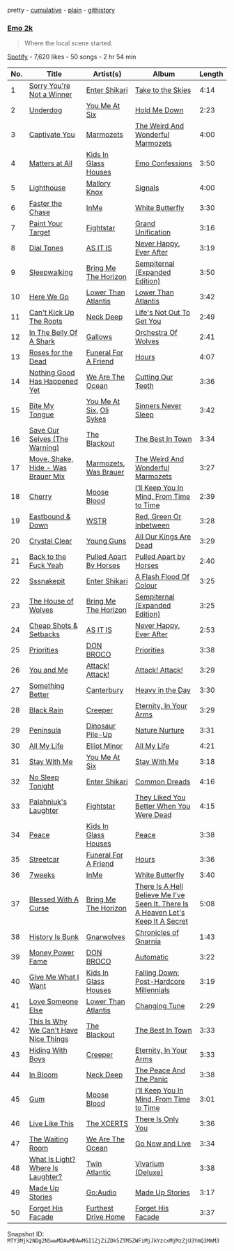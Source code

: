pretty - [cumulative](/playlists/cumulative/37i9dQZF1DXdmNVJ304EF5.md) - [plain](/playlists/plain/37i9dQZF1DXdmNVJ304EF5) - [githistory](https://github.githistory.xyz/mackorone/spotify-playlist-archive/blob/main/playlists/plain/37i9dQZF1DXdmNVJ304EF5)

### [Emo 2k](https://open.spotify.com/playlist/37i9dQZF1DXdmNVJ304EF5)

> Where the local scene started.

[Spotify](https://open.spotify.com/user/spotify) - 7,620 likes - 50 songs - 2 hr 54 min

| No. | Title | Artist(s) | Album | Length |
|---|---|---|---|---|
| 1 | [Sorry You're Not a Winner](https://open.spotify.com/track/6PwxotrB99xgatKVzibmkz) | [Enter Shikari](https://open.spotify.com/artist/31jvzuB4ikftPQZJwrYfCF) | [Take to the Skies](https://open.spotify.com/album/5cO7wtkaJCY3SiV6g0MKHE) | 4:14 |
| 2 | [Underdog](https://open.spotify.com/track/4GMCZUi6cVQJ5wPWwJ36rW) | [You Me At Six](https://open.spotify.com/artist/1kNQXvepPjaPgUfeDAF2h6) | [Hold Me Down](https://open.spotify.com/album/5FakgYrhpMRNbQ9OaAP9YU) | 2:23 |
| 3 | [Captivate You](https://open.spotify.com/track/7msUsozEfRrk9ZDvk1ncgR) | [Marmozets](https://open.spotify.com/artist/3KEhhixoMshqSEJ71rS7w1) | [The Weird And Wonderful Marmozets](https://open.spotify.com/album/0g6Yixfp4y0wlDCY8ukhfp) | 4:00 |
| 4 | [Matters at All](https://open.spotify.com/track/4xcVz5h9ZArd4UG3EzDms1) | [Kids In Glass Houses](https://open.spotify.com/artist/0d630stEgFcD3GTKZPZFzY) | [Emo Confessions](https://open.spotify.com/album/1jNV367bAhq5M8szF4EG6f) | 3:50 |
| 5 | [Lighthouse](https://open.spotify.com/track/0VRmeU1YVF3044m1ByOR3m) | [Mallory Knox](https://open.spotify.com/artist/7bHTSvk96ULRLZPZr1SoCZ) | [Signals](https://open.spotify.com/album/37Yy9e50ytn0rWc2WpLmpR) | 4:00 |
| 6 | [Faster the Chase](https://open.spotify.com/track/3TyvUMUb5SG55CWxCwizoF) | [InMe](https://open.spotify.com/artist/6EXjdbEiqhPzodtf7MtVos) | [White Butterfly](https://open.spotify.com/album/6iBQRwQad8crW7TkoVZXcy) | 3:30 |
| 7 | [Paint Your Target](https://open.spotify.com/track/2luFHMQrq9yKgr1U8JubKH) | [Fightstar](https://open.spotify.com/artist/3CI0BdDDxe6D21RmqTB5fn) | [Grand Unification](https://open.spotify.com/album/1Y3M8nTpIKr1Vz8ufZthfC) | 3:16 |
| 8 | [Dial Tones](https://open.spotify.com/track/64WtHwNC5X0VzGfzA0IES3) | [AS IT IS](https://open.spotify.com/artist/3IXtskFMls8KXRipcIJT9y) | [Never Happy, Ever After](https://open.spotify.com/album/2fxvurudVER6VB5DBxo7S4) | 3:19 |
| 9 | [Sleepwalking](https://open.spotify.com/track/0gchQwxmBWj5no8NJ8b2yH) | [Bring Me The Horizon](https://open.spotify.com/artist/1Ffb6ejR6Fe5IamqA5oRUF) | [Sempiternal \(Expanded Edition\)](https://open.spotify.com/album/6IYPmM3xsOPL2XPSvf1ZAz) | 3:50 |
| 10 | [Here We Go](https://open.spotify.com/track/6jngGXpDL4VDaPUTAZebJf) | [Lower Than Atlantis](https://open.spotify.com/artist/1kF0gYnHLUJvFuPdoowO02) | [Lower Than Atlantis](https://open.spotify.com/album/25xQevIYTCKcvsw9fyZoDb) | 3:42 |
| 11 | [Can't Kick Up The Roots](https://open.spotify.com/track/1iKjPM2YygFxUqjUakAI4n) | [Neck Deep](https://open.spotify.com/artist/2TM0qnbJH4QPhGMCdPt7fH) | [Life's Not Out To Get You](https://open.spotify.com/album/3umOBqXWR9VnJTQoe9Qkkj) | 2:49 |
| 12 | [In The Belly Of A Shark](https://open.spotify.com/track/77Aq2TZHqT2qalPlcZIuOO) | [Gallows](https://open.spotify.com/artist/0LpwbxbT8dPiqUnul4ngzu) | [Orchestra Of Wolves](https://open.spotify.com/album/4kdf7PUYEUVsZ1yeBFVK6d) | 2:41 |
| 13 | [Roses for the Dead](https://open.spotify.com/track/6MVhQjz1SNN8IDTBlZwvwG) | [Funeral For A Friend](https://open.spotify.com/artist/4AbDWrmJPSOeIbT2Ou60ik) | [Hours](https://open.spotify.com/album/6ehpQ6J2cx9nlge4GlJcJ7) | 4:07 |
| 14 | [Nothing Good Has Happened Yet](https://open.spotify.com/track/4P4OboFVHRhISaaUgkNs8i) | [We Are The Ocean](https://open.spotify.com/artist/5RTzLFUNaRULfg2DPh5DPO) | [Cutting Our Teeth](https://open.spotify.com/album/6k7LABEa4IbFLMpCfHYxKb) | 3:36 |
| 15 | [Bite My Tongue](https://open.spotify.com/track/1FIWe0EWWE6D8soz2ZsMuM) | [You Me At Six](https://open.spotify.com/artist/1kNQXvepPjaPgUfeDAF2h6), [Oli Sykes](https://open.spotify.com/artist/1UXEXWWOTTZNlyFapwHDbW) | [Sinners Never Sleep](https://open.spotify.com/album/6qwklyZrZuJ7sQrRjGQAW8) | 3:42 |
| 16 | [Save Our Selves \(The Warning\)](https://open.spotify.com/track/3jme2RKgrkBcIs0wbwbc7B) | [The Blackout](https://open.spotify.com/artist/35b2hm2fvbdZnckJO6FijB) | [The Best In Town](https://open.spotify.com/album/0PtAekoQJNGjtrTfZFc6pp) | 3:34 |
| 17 | [Move, Shake, Hide \- Was Brauer Mix](https://open.spotify.com/track/5MrZ8zjALW5fsTjch9YLrT) | [Marmozets](https://open.spotify.com/artist/3KEhhixoMshqSEJ71rS7w1), [Was Brauer](https://open.spotify.com/artist/0FkFBPl6srrSG45Ihg1l0e) | [The Weird And Wonderful Marmozets](https://open.spotify.com/album/0g6Yixfp4y0wlDCY8ukhfp) | 3:27 |
| 18 | [Cherry](https://open.spotify.com/track/2HQY0sXTrBJCuxqJxbeMWB) | [Moose Blood](https://open.spotify.com/artist/5fEKZRCUa0JApec5Xy095q) | [I'll Keep You In Mind, From Time to Time](https://open.spotify.com/album/7aMvv0lYIhPyudfM1TmItV) | 2:39 |
| 19 | [Eastbound & Down](https://open.spotify.com/track/4Jl3syKPuB2YFZZhsSeniv) | [WSTR](https://open.spotify.com/artist/0ofhRkasSdhp6LUs7tFcF7) | [Red, Green Or Inbetween](https://open.spotify.com/album/4gw6oQ9Yk4m6mreJi6oGAV) | 3:28 |
| 20 | [Crystal Clear](https://open.spotify.com/track/1PLVyYmkSenOqxxYFxHaXw) | [Young Guns](https://open.spotify.com/artist/4v4qHupYi7eRJfkniHrp4Z) | [All Our Kings Are Dead](https://open.spotify.com/album/2Tnpi55ueYzTPBSMGXYVN0) | 3:29 |
| 21 | [Back to the Fuck Yeah](https://open.spotify.com/track/1Z3HppBWvZVtljguSS5v7k) | [Pulled Apart By Horses](https://open.spotify.com/artist/0AUkXuvc92Zd0E9qKbkfsy) | [Pulled Apart by Horses](https://open.spotify.com/album/1lxxfCmmdQeXoXPch8Yf6Y) | 2:40 |
| 22 | [Sssnakepit](https://open.spotify.com/track/6Jh59vr2EoZSvvBzyjZNpQ) | [Enter Shikari](https://open.spotify.com/artist/31jvzuB4ikftPQZJwrYfCF) | [A Flash Flood Of Colour](https://open.spotify.com/album/0BsWXEhcP7Ac7BbTETVRg6) | 3:25 |
| 23 | [The House of Wolves](https://open.spotify.com/track/7hntkdvG3jWdFKm7pGCCzd) | [Bring Me The Horizon](https://open.spotify.com/artist/1Ffb6ejR6Fe5IamqA5oRUF) | [Sempiternal \(Expanded Edition\)](https://open.spotify.com/album/6IYPmM3xsOPL2XPSvf1ZAz) | 3:25 |
| 24 | [Cheap Shots & Setbacks](https://open.spotify.com/track/1DrcPqNH1gFFwpramua8an) | [AS IT IS](https://open.spotify.com/artist/3IXtskFMls8KXRipcIJT9y) | [Never Happy, Ever After](https://open.spotify.com/album/2fxvurudVER6VB5DBxo7S4) | 2:53 |
| 25 | [Priorities](https://open.spotify.com/track/2ByZVBUQhrxbZEmypji1sw) | [DON BROCO](https://open.spotify.com/artist/1aOt6LvXOV6I8dv1A5Diia) | [Priorities](https://open.spotify.com/album/3hRE5kwKGasVPXvcIpx2xv) | 3:38 |
| 26 | [You and Me](https://open.spotify.com/track/4teaJNIUP8RMA2OcHhqDqB) | [Attack! Attack!](https://open.spotify.com/artist/4HOWDpO1ArHk06PuTclz4I) | [Attack! Attack!](https://open.spotify.com/album/37ozRqJEZVteFSWWe3hX5R) | 3:29 |
| 27 | [Something Better](https://open.spotify.com/track/49p2lVw2SIn1cCfjaBptQo) | [Canterbury](https://open.spotify.com/artist/2xnkhppPrflQ02TWRtIthQ) | [Heavy in the Day](https://open.spotify.com/album/281202APzTHOf2hs6RFcmr) | 3:30 |
| 28 | [Black Rain](https://open.spotify.com/track/61tbGU7nPxiPeB0vdSrCtw) | [Creeper](https://open.spotify.com/artist/0nV7SiEIVtPLTSJ6NwWDGj) | [Eternity, In Your Arms](https://open.spotify.com/album/4Q3AGdThgRrZmYaFtDbWmP) | 3:29 |
| 29 | [Peninsula](https://open.spotify.com/track/0xP7KHjAjhW9rHDbT2lFnm) | [Dinosaur Pile\-Up](https://open.spotify.com/artist/4MQsNhP9u10g1xuxaJBF0S) | [Nature Nurture](https://open.spotify.com/album/01DDYdMREqxZO2ZZs1w0zk) | 3:31 |
| 30 | [All My Life](https://open.spotify.com/track/2VCGSZFyT6M6IdTm6gTkgu) | [Elliot Minor](https://open.spotify.com/artist/2KvBmoT8NJfNCXZXw7Trh4) | [All My Life](https://open.spotify.com/album/2XhOgNYqTGSCYIG9L6qtDO) | 4:21 |
| 31 | [Stay With Me](https://open.spotify.com/track/2if2ZfIY26NB8bFeGAxWGD) | [You Me At Six](https://open.spotify.com/artist/1kNQXvepPjaPgUfeDAF2h6) | [Stay With Me](https://open.spotify.com/album/0fsWxXjjgHAnFLCEAGWHS5) | 3:18 |
| 32 | [No Sleep Tonight](https://open.spotify.com/track/0kkvGHFs7oTdfItBF4n1hW) | [Enter Shikari](https://open.spotify.com/artist/31jvzuB4ikftPQZJwrYfCF) | [Common Dreads](https://open.spotify.com/album/1NuzPVEhVfDYdu49gmxrzd) | 4:16 |
| 33 | [Palahniuk's Laughter](https://open.spotify.com/track/4cpQ7ORCRYxBqzFyPkR4z3) | [Fightstar](https://open.spotify.com/artist/3CI0BdDDxe6D21RmqTB5fn) | [They Liked You Better When You Were Dead](https://open.spotify.com/album/5ZbCUHOohVzwi7A6yrSJtj) | 4:15 |
| 34 | [Peace](https://open.spotify.com/track/1tP5jKPJ4l4WnsW4UKeC36) | [Kids In Glass Houses](https://open.spotify.com/artist/0d630stEgFcD3GTKZPZFzY) | [Peace](https://open.spotify.com/album/0Qgx5EXUV1hdB6Ho9LAYdD) | 3:38 |
| 35 | [Streetcar](https://open.spotify.com/track/3QvcNLv6ljvuU1KD7dSINg) | [Funeral For A Friend](https://open.spotify.com/artist/4AbDWrmJPSOeIbT2Ou60ik) | [Hours](https://open.spotify.com/album/6ehpQ6J2cx9nlge4GlJcJ7) | 3:36 |
| 36 | [7weeks](https://open.spotify.com/track/1DCJtoUtWP3yfcfvsjOrnJ) | [InMe](https://open.spotify.com/artist/6EXjdbEiqhPzodtf7MtVos) | [White Butterfly](https://open.spotify.com/album/6iBQRwQad8crW7TkoVZXcy) | 3:40 |
| 37 | [Blessed With A Curse](https://open.spotify.com/track/2ZBSHZbhygozCphHUOqJQF) | [Bring Me The Horizon](https://open.spotify.com/artist/1Ffb6ejR6Fe5IamqA5oRUF) | [There Is A Hell Believe Me I've Seen It\. There Is A Heaven Let's Keep It A Secret](https://open.spotify.com/album/2BxDLAnw4QPcs8U4r1StrI) | 5:08 |
| 38 | [History Is Bunk](https://open.spotify.com/track/2TugrCuKJNhsUKKCgzqhQC) | [Gnarwolves](https://open.spotify.com/artist/3dsBRiySuhVwZcFv1qsNbd) | [Chronicles of Gnarnia](https://open.spotify.com/album/47ruB75LFAlmpgseXW56hn) | 1:43 |
| 39 | [Money Power Fame](https://open.spotify.com/track/6Y2hhxh7Abr3Xtg7qM9Dz0) | [DON BROCO](https://open.spotify.com/artist/1aOt6LvXOV6I8dv1A5Diia) | [Automatic](https://open.spotify.com/album/2HbNC0hBybJ97pzOcEtgW1) | 3:22 |
| 40 | [Give Me What I Want](https://open.spotify.com/track/76RjI93JiNnMWvqVjAyjWV) | [Kids In Glass Houses](https://open.spotify.com/artist/0d630stEgFcD3GTKZPZFzY) | [Falling Down: Post\-Hardcore Millennials](https://open.spotify.com/album/2vSfyYHhmKtMmZ5ESQTIB4) | 3:19 |
| 41 | [Love Someone Else](https://open.spotify.com/track/1tofp6uffkJvUAy3yoC1Tp) | [Lower Than Atlantis](https://open.spotify.com/artist/1kF0gYnHLUJvFuPdoowO02) | [Changing Tune](https://open.spotify.com/album/2mw1ppe4S1ijmVTdF5iuCe) | 2:29 |
| 42 | [This Is Why We Can't Have Nice Things](https://open.spotify.com/track/0pyRskqEB2Qri4epmXbya4) | [The Blackout](https://open.spotify.com/artist/35b2hm2fvbdZnckJO6FijB) | [The Best In Town](https://open.spotify.com/album/0PtAekoQJNGjtrTfZFc6pp) | 3:33 |
| 43 | [Hiding With Boys](https://open.spotify.com/track/3quA6NYHEI2n2pLZvjc3LB) | [Creeper](https://open.spotify.com/artist/0nV7SiEIVtPLTSJ6NwWDGj) | [Eternity, In Your Arms](https://open.spotify.com/album/4Q3AGdThgRrZmYaFtDbWmP) | 3:33 |
| 44 | [In Bloom](https://open.spotify.com/track/0lgiIwUU7Y10uXfKkgXdjk) | [Neck Deep](https://open.spotify.com/artist/2TM0qnbJH4QPhGMCdPt7fH) | [The Peace And The Panic](https://open.spotify.com/album/76NbbdvTc4yP50p5m4u9H3) | 3:38 |
| 45 | [Gum](https://open.spotify.com/track/0ty8clX5vC9cc08KqywES5) | [Moose Blood](https://open.spotify.com/artist/5fEKZRCUa0JApec5Xy095q) | [I'll Keep You In Mind, From Time to Time](https://open.spotify.com/album/7aMvv0lYIhPyudfM1TmItV) | 3:01 |
| 46 | [Live Like This](https://open.spotify.com/track/4Vt9jIvA2OSFZ7V1UKYDyy) | [The XCERTS](https://open.spotify.com/artist/7sKlSlGo7d1D3dhFYKO0Y5) | [There Is Only You](https://open.spotify.com/album/1PVASk4Wj9YoOlllQgDUoL) | 3:36 |
| 47 | [The Waiting Room](https://open.spotify.com/track/576dgVw2PVAX58Sc2lEU7U) | [We Are The Ocean](https://open.spotify.com/artist/5RTzLFUNaRULfg2DPh5DPO) | [Go Now and Live](https://open.spotify.com/album/44GnKNNOe8FHcYp8Ehs5wt) | 3:34 |
| 48 | [What Is Light? Where Is Laughter?](https://open.spotify.com/track/7kGLFYBvviGs2wnDTEPYEU) | [Twin Atlantic](https://open.spotify.com/artist/4A9xtvezlouTD7H0kyUje9) | [Vivarium \(Deluxe\)](https://open.spotify.com/album/37nYXtPf5sghHSBadTY4bz) | 3:38 |
| 49 | [Made Up Stories](https://open.spotify.com/track/2ZdymrlU6m5hlw4IIcHJPp) | [Go:Audio](https://open.spotify.com/artist/6ucXCSUlJfLhpAYhyO9S50) | [Made Up Stories](https://open.spotify.com/album/1TDScbF70yfakqo72tzgDr) | 3:17 |
| 50 | [Forget His Facade](https://open.spotify.com/track/2ryH0f8E3gLqZyEXGmin27) | [Furthest Drive Home](https://open.spotify.com/artist/1gQmSu1aiJweUuHVPtCjMM) | [Forget His Facade](https://open.spotify.com/album/4JbmVyJYKsN7WaAQBvURiZ) | 3:37 |

Snapshot ID: `MTY3Mjk2NDg2NSwwMDAwMDAwMGI1ZjZiZDk5ZTM5ZWFiMjJkYzcxMjMzZjU3YmQ3MmM3`
